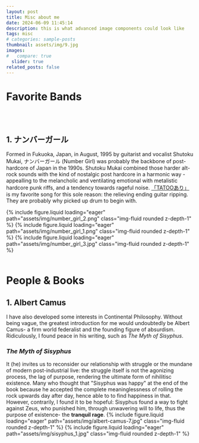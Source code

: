 ```yaml
---
layout: post
title: Misc about me
date: 2024-06-09 11:45:14
description: this is what advanced image components could look like
tags: misc
# categories: sample-posts
thumbnail: assets/img/9.jpg
images:
#   compare: true
  slider: true
related_posts: false
---
```



# Favorite Bands

<br>
<br>

## 1. ナンバーガール

<!-- This is a simple image slider. It uses the [Swiper](https://swiperjs.com/) library. Check the [examples page](https://swiperjs.com/demos) for more information of what you can achieve with it. -->
Formed in Fukuoka, Japan, in August, 1995 by guitarist and vocalist Shutoku Mukai, ナンバーガール (Number Girl) was probably the backbone of post-hardcore of Japan in the 1990s.
Shutoku Mukai combined those harder alt-rock sounds with the kind of nostalgic post hardcore in a harmonic way - appealling to the melancholic and ventilating emotional with metalistic hardcore punk riffs, and a tendency towards rageful noise. [「TATOOあり」](https://www.youtube.com/watch?v=TZahqB-wMhk) is my favorite song for this sole reason: the relieving ending guitar ripping. They are probably why picked up drum to begin with.


<swiper-container keyboard="true" navigation="true" pagination="true" pagination-clickable="true" pagination-dynamic-bullets="true" rewind="true">
  <swiper-slide>{% include figure.liquid loading="eager" path="assets/img/number_girl_2.png" class="img-fluid rounded z-depth-1" %}</swiper-slide>
  <swiper-slide>{% include figure.liquid loading="eager" path="assets/img/number_girl_1.png" class="img-fluid rounded z-depth-1" %}</swiper-slide>
  <swiper-slide>{% include figure.liquid loading="eager" path="assets/img/number_girl_3.jpg" class="img-fluid rounded z-depth-1" %}</swiper-slide>
</swiper-container>


<br>
<br>

# People & Books

## 1. Albert Camus

I have also developed some interests in Continental Philosophy. Without being vague, the greatest introduction for me would undoubtedly be Albert Camus- a firm world federalist and the founding figure of absurdism. Ridiculously, I found peace in his writing, such as <i>The Myth of Sisyphus</i>. 

### <i>The Myth of Sisyphus</i>

It (he) invites us to reconsider our relationship with struggle or the mundane of modern post-industrial live: the struggle itself is not the agonizing process, the lag of purpose, rendering the ultimate form of nihilitisc existence. Many who thought that "Sisyphus was happy" at the end of the book because he accepted the complete meaninglessness of rolling the rock upwards day after day, hence able to to find happiness in that. However, contrarily, I found it to be hopeful: Sisyphus found a way to fight against Zeus, who punished him, through unwavering will to life, thus the purpose of existence- the <b>tranquil rage</b>.
<swiper-container keyboard="true" navigation="true" pagination="true" pagination-clickable="true" pagination-dynamic-bullets="true" rewind="true">
  <swiper-slide width="400" 
     height="500">{% include figure.liquid loading="eager" path="assets/img/albert-camus-7.jpg" class="img-fluid rounded z-depth-1" %}</swiper-slide>
  <swiper-slide>{% include figure.liquid loading="eager" path="assets/img/sisyphus_1.jpg" class="img-fluid rounded z-depth-1" %}</swiper-slide>
</swiper-container>


<br>
<br>
<br>
<br>
